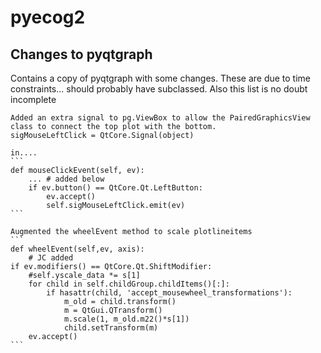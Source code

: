 # pyecog2


Changes to pyqtgraph
---------------------
Contains a copy of pyqtgraph with some changes.
These are due to time constraints... should probably have subclassed. Also this list is no doubt
incomplete

    Added an extra signal to pg.ViewBox to allow the PairedGraphicsView
    class to connect the top plot with the bottom.
    sigMouseLeftClick = QtCore.Signal(object)

    in....
    ```
    def mouseClickEvent(self, ev):
        ... # added below
        if ev.button() == QtCore.Qt.LeftButton:
            ev.accept()
            self.sigMouseLeftClick.emit(ev)
    ```

    Augmented the wheelEvent method to scale plotlineitems
    ```
    def wheelEvent(self,ev, axis):
        # JC added
    if ev.modifiers() == QtCore.Qt.ShiftModifier:
        #self.yscale_data *= s[1]
        for child in self.childGroup.childItems()[:]:
            if hasattr(child, 'accept_mousewheel_transformations'):
                m_old = child.transform()
                m = QtGui.QTransform()
                m.scale(1, m_old.m22()*s[1])
                child.setTransform(m)
        ev.accept()
    ```
